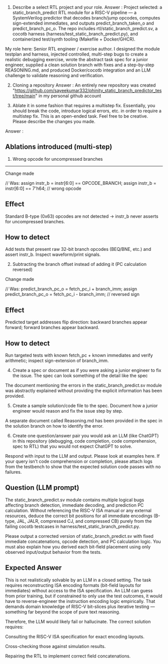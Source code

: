 1. Describe a select RTL project and your role.
Answer : 
Project selected: a static_branch_predict RTL module for a RISC-V pipeline — a SystemVerilog predictor that decodes branch/jump opcodes, computes sign-extended immediates, and outputs predict_branch_taken_o and predict_branch_pc_o. The repo includes rtl/static_branch_predict.sv, a cocotb harness (harness/test_static_branch_predict.py), and containerized test/synth tooling (Makefile + Docker/GHCR).

My role here: Senior RTL engineer / exercise author. I designed the module testplan and harness, injected controlled, multi-step bugs to create a realistic debugging exercise, wrote the abstract task spec for a junior engineer, supplied a clean solution branch with fixes and a step-by-step REASONING.md, and produced Docker/cocotb integration and an LLM challenge to validate reasoning and verification.

2. Cloning a repository
Answer : An entirely new repository was created "https://github.com/sayeekumar332/phinity_static_branch_predictor_test/tree/main" in my personal github account

3. Ablate it in some fashion that requires a multistep fix. Essentially, you should break the code, introduce logical errors, etc. in order to require a multistep fix. This is an open-ended task. Feel free to be creative. Please describe the changes you made.

Answer : 

Ablations introduced (multi-step)
----------------------------------

1) Wrong opcode for uncompressed branches 
-----------------------------------------------------------------------------------
Change made

// Was: assign instr_b = instr[6:0] == OPCODE_BRANCH;
assign instr_b = instr[6:0] == 7'h64; // wrong opcode


Effect
-------
Standard B-type (0x63) opcodes are not detected → instr_b never asserts for uncompressed branches.

How to detect
---------------
Add tests that present raw 32-bit branch opcodes (BEQ/BNE, etc.) and assert instr_b. Inspect waveform/print signals.

2) Subtracting the branch offset instead of adding it (PC calculation reversed)

Change made

// Was: predict_branch_pc_o = fetch_pc_i + branch_imm;
assign predict_branch_pc_o = fetch_pc_i - branch_imm; // reversed sign


Effect
-------
Predicted target addresses flip direction: backward branches appear forward; forward branches appear backward.


How to detect
-------------
Run targeted tests with known fetch_pc + known immediates and verify arithmetic; inspect sign-extension of branch_imm.

4. Create a spec or document as if you were asking a junior engineer to fix the issue. The spec can look something of the detail like the spec

The document mentioning the errors in the static_branch_predict.sv module was abstractly explained without providing the explicit information has been provided.

5. Create a sample solution/code file to the spec. Document how a junior engineer would reason and fix the issue step by step.  

A separate document called Reasoning.md has been provided in the spec in the solution branch on how to identify the error.

6. Create one question/answer pair you would ask an LLM (like ChatGPT) in this repository (debugging, code completion, code comprehension, spec to RTL) that you would not expect ChatGPT to solve.

Respond with input to the LLM and output. Please look at examples here. If your query isn't code comprehension or completion, please attach logs from the testbench to show that the expected solution code passes with no failures.

Question (LLM prompt)
---------------------
The static_branch_predict.sv module contains multiple logical bugs affecting branch detection, immediate decoding, and prediction PC calculation. Without referencing the RISC-V ISA manual or any external resources, deduce the correct bit positions for all immediate encodings (B-type, JAL, JALR, compressed CJ, and compressed CB) purely from the failing cocotb testcases in harness/test_static_branch_predict.py.

Please output a corrected version of static_branch_predict.sv with fixed immediate concatenations, opcode detection, and PC calculation logic. You must also explain how you derived each bit-field placement using only observed input/output behavior from the tests.


Expected Answer
----------------
This is not realistically solvable by an LLM in a closed setting. The task requires reconstructing ISA encoding formats (bit-field layouts for immediates) without access to the ISA specification. An LLM can guess from prior training, but if constrained to only use the test outcomes, it would have to reverse-engineer the instruction encoding logic empirically. That demands domain knowledge of RISC-V bit-slices plus iterative testing — something far beyond the scope of pure text reasoning.

Therefore, the LLM would likely fail or hallucinate. The correct solution requires:

Consulting the RISC-V ISA specification for exact encoding layouts.

Cross-checking those against simulation results.

Repairing the RTL to implement correct field concatenations.



